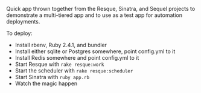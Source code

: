 Quick app thrown together from the Resque, Sinatra, and Sequel projects to demonstrate a multi-tiered app and to use as a test app for automation deployments.

To deploy:

* Install rbenv, Ruby 2.4.1, and bundler
* Install either sqlite or Postgres somewhere, point config.yml to it
* Install Redis somewhere and point config.yml to it
* Start Resque with `rake resque:work`
* Start the scheduler with `rake resque:scheduler`
* Start Sinatra with `ruby app.rb`
* Watch the magic happen